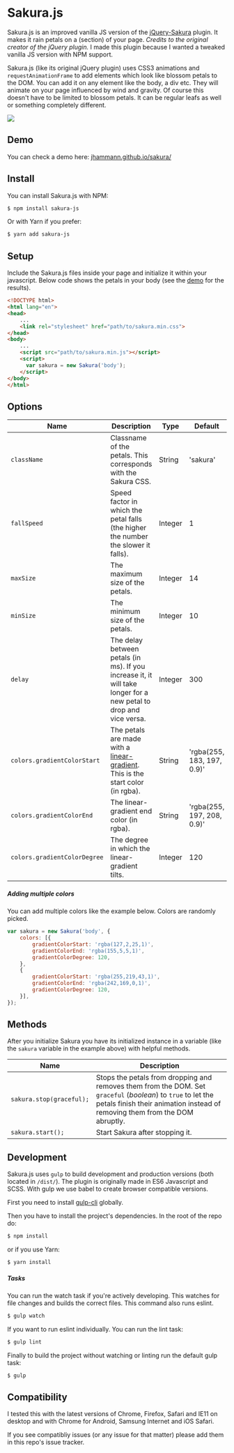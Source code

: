 # Sakura.js
Sakura.js is an improved vanilla JS version of the [jQuery-Sakura](https://github.com/almightynay/jQuery-Sakura) plugin. It makes it rain petals on a (section) of your page. _Credits to the original creator of the jQuery plugin._ I made this plugin because I wanted a tweaked vanilla JS version with NPM support.

Sakura.js (like its original jQuery plugin) uses CSS3 animations and `requestAnimationFrame` to add elements which look like blossom petals to the DOM. You can add it on any element like the body, a div etc. They will animate on your page influenced by wind and gravity. Of course this doesn't have to be limited to blossom petals. It can be regular leafs as well or something completely different.

![](https://i.imgur.com/uybiYfI.gif)

## Demo
You can check a demo here: [jhammann.github.io/sakura/](https://jhammann.github.io/sakura/)

## Install
You can install Sakura.js with NPM:

```bash
$ npm install sakura-js
```

Or with Yarn if you prefer:

```bash
$ yarn add sakura-js
```

## Setup
Include the Sakura.js files inside your page and initialize it within your javascript.
Below code shows the petals in your body (see the [demo](https://jhammann.github.io/sakura/) for the results).

```html
<!DOCTYPE html>
<html lang="en">
<head>
    ...
    <link rel="stylesheet" href="path/to/sakura.min.css">
</head>
<body>
    ...
    <script src="path/to/sakura.min.js"></script>
    <script>
      var sakura = new Sakura('body');
    </script>
</body>
</html>
```

## Options

| Name | Description | Type | Default |
|------|-------------|------|---------|
| `className` | Classname of the petals. This corresponds with the Sakura CSS. | String | 'sakura' |
| `fallSpeed` | Speed factor in which the petal falls (the higher the number the slower it falls). | Integer | 1 |
| `maxSize` | The maximum size of the petals. | Integer | 14 |
| `minSize` | The minimum size of the petals. | Integer | 10 |
| `delay` | The delay between petals (in ms). If you increase it, it will take longer for a new petal to drop and vice versa. | Integer | 300 |
| `colors.gradientColorStart` | The petals are made with a [linear-gradient](https://developer.mozilla.org/en-US/docs/Web/CSS/linear-gradient). This is the start color (in rgba). | String | 'rgba(255, 183, 197, 0.9)' |
| `colors.gradientColorEnd` | The linear-gradient end color (in rgba). | String | 'rgba(255, 197, 208, 0.9)' |
| `colors.gradientColorDegree` | The degree in which the linear-gradient tilts. | Integer | 120 |

##### Adding multiple colors
You can add multiple colors like the example below. Colors are randomly picked.

```js
var sakura = new Sakura('body', {
    colors: [{
        gradientColorStart: 'rgba(127,2,25,1)',
        gradientColorEnd: 'rgba(155,5,5,1)',
        gradientColorDegree: 120,
    },
    {
        gradientColorStart: 'rgba(255,219,43,1)',
        gradientColorEnd: 'rgba(242,169,0,1)',
        gradientColorDegree: 120,
    }],
});
```


## Methods

After you initialize Sakura you have its initialized instance in a variable (like the `sakura` variable in the example above) with helpful methods.

| Name | Description |
|------|-------------|
| `sakura.stop(graceful);` | Stops the petals from dropping and removes them from the DOM. Set `graceful` (_boolean_) to `true` to let the petals finish their animation instead of removing them from the DOM abruptly. |
| `sakura.start();` | Start Sakura after stopping it. |

## Development

Sakura.js uses `gulp` to build development and production versions (both located in `/dist/`).
The plugin is originally made in ES6 Javascript and SCSS. With gulp we use babel to create browser compatible versions.

First you need to install [gulp-cli](https://gulpjs.com/) globally.

Then you have to install the project's dependencies. In the root of the repo do:

```bash
$ npm install
```

or if you use Yarn:

```bash
$ yarn install
```

##### Tasks

You can run the watch task if you're actively developing. This watches for file changes and builds the correct files. This command also runs eslint.

```bash
$ gulp watch
```
If you want to run eslint individually. You can run the lint task:

```bash
$ gulp lint
```

Finally to build the project without watching or linting run the default gulp task:

```bash
$ gulp
```

## Compatibility

I tested this with the latest versions of Chrome, Firefox, Safari and IE11 on desktop and with Chrome for Android, Samsung Internet and iOS Safari.

If you see compatibliy issues (or any issue for that matter) please add them in this repo's issue tracker.
